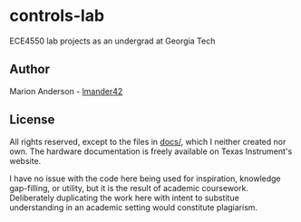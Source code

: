 # controls-lab
ECE4550 lab projects as an undergrad at Georgia Tech

## Author
Marion Anderson - [lmander42](https://github.com/lmander42)

## License
All rights reserved, except to the files in [docs/](docs), which I neither created nor own. The hardware documentation is freely available on Texas Instrument's website.

I have no issue with the code here being used for inspiration, knowledge gap-filling, or utility, but it is the result of academic coursework. Deliberately duplicating the work here with intent to substitue understanding in an academic setting would constitute plagiarism.